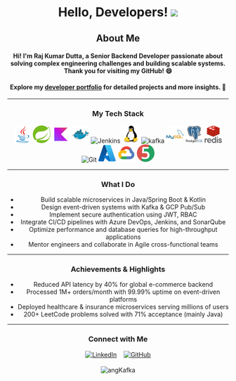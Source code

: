 <h1 align="center">Hello, Developers! <img src="https://raw.githubusercontent.com/MartinHeinz/MartinHeinz/master/wave.gif" width="30"></h1>

<div align="center">
  <h2>About Me</h2>
  <h4>Hi! I'm Raj Kumar Dutta, a Senior Backend Developer passionate about solving complex engineering challenges and building scalable systems. Thank you for visiting my GitHub! 😄</h4>
  <h4>
    Explore my <a href="https://portfolioresumer.vercel.app">developer portfolio</a> for detailed projects and more insights. 🚀
  </h4>
</div>

<hr>

<div align="center">
  <h3>My Tech Stack</h3>
  <p>
    <img src="https://raw.githubusercontent.com/devicons/devicon/master/icons/java/java-original.svg" alt="Java" width="40" height="40"/>
    <img src="https://raw.githubusercontent.com/devicons/devicon/master/icons/spring/spring-original.svg" alt="Spring Boot" width="40" height="40"/>
    <img src="https://raw.githubusercontent.com/devicons/devicon/master/icons/kotlin/kotlin-original.svg" alt="Kotlin" width="40" height="40"/>
    <img src="https://raw.githubusercontent.com/devicons/devicon/master/icons/docker/docker-original.svg" alt="Docker" width="40" height="40"/>
    <img src="https://www.vectorlogo.zone/logos/jenkins/jenkins-icon.svg" alt="Jenkins" width="40" height="40"/>
    <img src="https://raw.githubusercontent.com/devicons/devicon/master/icons/linux/linux-original.svg" alt="Linux" width="40" height="40"/>
    <img src="./icons/Kafka.svg" alt="kafka" width="40" height="40"> 
    <img src="https://raw.githubusercontent.com/devicons/devicon/master/icons/mysql/mysql-original-wordmark.svg" alt="MySQL" width="40" height="40"/>
    <img src="https://raw.githubusercontent.com/devicons/devicon/master/icons/postgresql/postgresql-original-wordmark.svg" alt="PostgreSQL" width="40" height="40"/>
    <img src="https://raw.githubusercontent.com/devicons/devicon/master/icons/redis/redis-original-wordmark.svg" alt="Redis" width="40" height="40"/>
    <img src="https://www.vectorlogo.zone/logos/git-scm/git-scm-icon.svg" alt="Git" width="40" height="40"/>
    <img src="https://raw.githubusercontent.com/devicons/devicon/master/icons/azure/azure-original.svg" alt="Azure" width="40" height="40"/>
    <img src="https://raw.githubusercontent.com/devicons/devicon/master/icons/googlecloud/googlecloud-original.svg" alt="GCP" width="40" height="40"/>
    <img src="https://raw.githubusercontent.com/devicons/devicon/master/icons/junit/junit-original.svg" alt="JUnit" width="40" height="40"/>
  </p>
</div>

<hr>

<div align="center">
  <h3>What I Do</h3>
  <ul>
    <li>Build scalable microservices in Java/Spring Boot & Kotlin</li>
    <li>Design event-driven systems with Kafka & GCP Pub/Sub</li>
    <li>Implement secure authentication using JWT, RBAC</li>
    <li>Integrate CI/CD pipelines with Azure DevOps, Jenkins, and SonarQube</li>
    <li>Optimize performance and database queries for high-throughput applications</li>
    <li>Mentor engineers and collaborate in Agile cross-functional teams</li>
  </ul>
</div>

<hr>

<div align="center">
  <h3>Achievements & Highlights</h3>
  <ul>
    <li>Reduced API latency by 40% for global e-commerce backend</li>
    <li>Processed 1M+ orders/month with 99.99% uptime on event-driven platforms</li>
    <li>Deployed healthcare & insurance microservices serving millions of users</li>
    <li>200+ LeetCode problems solved with 71% acceptance (mainly Java)</li>
  </ul>
</div>

<hr>

<div align="center">
  <h3>Connect with Me</h3>
  <a href="https://www.linkedin.com/in/rajkumardutta"><img width="32" src="https://raw.githubusercontent.com/rahulbanerjee26/githubAboutMeGenerator/main/icons/linked-in-alt.svg" alt="LinkedIn"></a>
  &nbsp;&nbsp;
  <a href="https://github.com/angKafka"><img width="32" src="https://raw.githubusercontent.com/rahulbanerjee26/githubAboutMeGenerator/main/icons/github.svg" alt="GitHub"></a>
</div>

<br>

<div align="center">
  <img align="center" src="https://github-readme-streak-stats.herokuapp.com/?user=angKafka&" alt="angKafka" />
</div>
